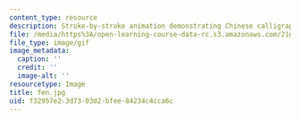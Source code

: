 ```yaml
---
content_type: resource
description: Stroke-by-stroke animation demonstrating Chinese calligraphy.
file: /media/https%3A/open-learning-course-data-rc.s3.amazonaws.com/21g-103-chinese-iii-regular-fall-2003/f32957e23d7303d2bfee84234c4cca6c_fen.jpg
file_type: image/gif
image_metadata:
  caption: ''
  credit: ''
  image-alt: ''
resourcetype: Image
title: fen.jpg
uid: f32957e2-3d73-03d2-bfee-84234c4cca6c
---
```

